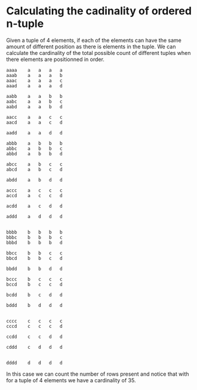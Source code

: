 # Calculating the cadinality of ordered n-tuple

Given a tuple of 4 elements, if each of the elements can have the same amount of different position as there is elements in the tuple. We can calculate the cardinality of the total possible count of different tuples when there elements are positionned in order.

```
aaaa	a	a	a	a
aaab	a	a	a	b
aaac	a	a	a	c
aaad	a	a	a	d
				
aabb	a	a	b	b
aabc	a	a	b	c
aabd	a	a	b	d
				
aacc	a	a	c	c
aacd	a	a	c	d
				
aadd	a	a	d	d
				
abbb	a	b	b	b
abbc	a	b	b	c
abbd	a	b	b	d
				
abcc	a	b	c	c
abcd	a	b	c	d
				
abdd	a	b	d	d
				
accc	a	c	c	c
accd	a	c	c	d
				
acdd	a	c	d	d
				
addd	a	d	d	d
				
				
bbbb	b	b	b	b
bbbc	b	b	b	c
bbbd	b	b	b	d
				
bbcc	b	b	c	c
bbcd	b	b	c	d
				
bbdd	b	b	d	d
				
bccc	b	c	c	c
bccd	b	c	c	d
				
bcdd	b	c	d	d
				
bddd	b	d	d	d
				
				
cccc	c	c	c	c
cccd	c	c	c	d
				
ccdd	c	c	d	d
				
cddd	c	d	d	d
				
				
dddd	d	d	d	d
```

In this case we can count the number of rows present and notice that with for a tuple of 4 elements we have a cardinality of 35.
